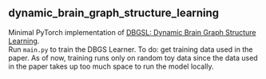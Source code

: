 ## dynamic_brain_graph_structure_learning

Minimal PyTorch implementation of [DBGSL: Dynamic Brain Graph Structure Learning](https://arxiv.org/abs/2209.13513).\
Run `main.py` to train the DBGS Learner.
To do: get training data used in the paper. As of now, training runs only on random toy data since the data used in the paper takes up too much space to run the model locally.